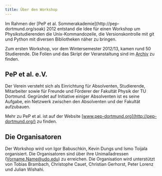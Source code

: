 ```yaml
---
title: Über den Workshop
---
```


<p class="lead">Im Rahmen der [PeP et al. Sommerakademie](http://pep-dortmund.org/soak) 2012 entstand die Idee für einen Workshop um Physikstudierenden die Unix-Kommandozeile, die Versionskontrolle mit git und Python mit diversen Bibliotheken näher zu bringen.</p>

Zum ersten Workshop, vor dem Wintersemester 2012/13, kamen rund 50 Studierende. Die Folien und das Skript der Veranstaltung sind im [Archiv](archive.html) zu finden.

## PeP et al. e.V.
Der Verein versteht sich als Einrichtung für Absolventen, Studierende, Mitarbeiter sowie für Freunde und Förderer der Fakultät Physik der TU Dortmund. Gegründet auf Initiative einiger Absolventen ist es seine Aufgabe, ein Netzwerk zwischen den Absolventen und der Fakultät aufzubauen.

Mehr zu PeP et al. ist auf der Website [www.pep-dortmund.org](http://pep-dortmund.org/) zu finden.

## Die Organisatoren
Der Workshop wird von Igor Babuschkin, Kevin Dungs und Ismo Toijala organisiert.
Die Organisatoren sind über ihre Unimailadressen (Vorname.Name@udo.edu) zu erreichen.
Die Organisation wird unterstützt von Tobias Brambach, Christophe Cauet, Christian Gerhorst, Peter Lorenz und Julian Wishahi.

